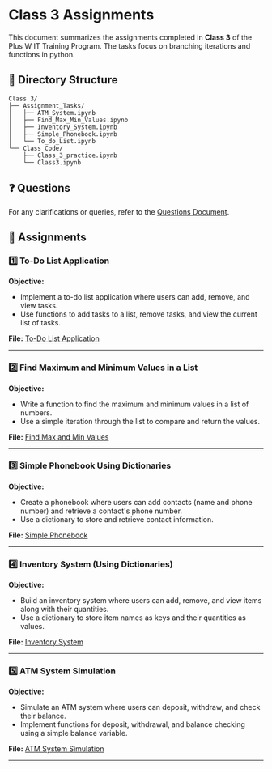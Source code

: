 # Class 3 Assignments

This document summarizes the assignments completed in **Class 3** of the Plus W IT Training Program. The tasks focus on branching iterations and functions in python.

## 📂 Directory Structure
```
Class 3/
├── Assignment_Tasks/
│   ├── ATM_System.ipynb
│   ├── Find_Max_Min_Values.ipynb
│   ├── Inventory_System.ipynb
│   ├── Simple_Phonebook.ipynb
│   └── To_do_List.ipynb
└── Class Code/
    ├── Class_3_practice.ipynb
    └── Class3.ipynb
```

## ❓ Questions
For any clarifications or queries, refer to the [Questions Document](./Assignment_Class3.pdf).

## 📌 Assignments

### 1️⃣ To-Do List Application
**Objective:**
- Implement a to-do list application where users can add, remove, and view tasks.
- Use functions to add tasks to a list, remove tasks, and view the current list of tasks.

**File:** [To-Do List Application](./Assignment_Tasks/To_do_List.ipynb)

---

### 2️⃣ Find Maximum and Minimum Values in a List
**Objective:**
- Write a function to find the maximum and minimum values in a list of numbers.
- Use a simple iteration through the list to compare and return the values.

**File:** [Find Max and Min Values](./Assignment_Tasks/Find_Max_Min_Values.ipynb)

---

### 3️⃣ Simple Phonebook Using Dictionaries
**Objective:**
- Create a phonebook where users can add contacts (name and phone number) and retrieve a contact's phone number.
- Use a dictionary to store and retrieve contact information.

**File:** [Simple Phonebook](./Assignment_Tasks/Simple_Phonebook.ipynb)

---

### 4️⃣ Inventory System (Using Dictionaries)
**Objective:**
- Build an inventory system where users can add, remove, and view items along with their quantities.
- Use a dictionary to store item names as keys and their quantities as values.

**File:** [Inventory System](./Assignment_Tasks/Inventory_System.ipynb)

---

### 5️⃣ ATM System Simulation
**Objective:**
- Simulate an ATM system where users can deposit, withdraw, and check their balance.
- Implement functions for deposit, withdrawal, and balance checking using a simple balance variable.

**File:** [ATM System Simulation](./Assignment_Tasks/ATM_System.ipynb)

--- 